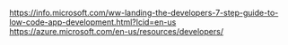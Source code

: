 https://info.microsoft.com/ww-landing-the-developers-7-step-guide-to-low-code-app-development.html?lcid=en-us
https://azure.microsoft.com/en-us/resources/developers/
